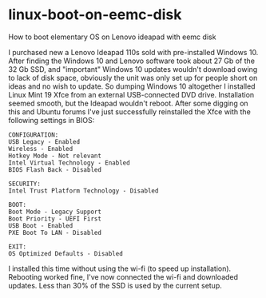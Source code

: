 # linux-boot-on-eemc-disk
How to boot elementary OS on Lenovo ideapad with eemc disk


I purchased new a Lenovo Ideapad 110s sold with pre-installed Windows 10. After finding the Windows 10 and Lenovo software took about 27 Gb of the 32 Gb SSD, and "important" Windows 10 updates wouldn't download owing to lack of disk space, obviously the unit was only set up for people short on ideas and no wish to update.
So dumping Windows 10 altogether I installed Linux Mint 19 Xfce from an external USB-connected DVD drive. Installation seemed smooth, but the Ideapad wouldn't reboot.
After some digging on this and Ubuntu forums I've just successfully reinstalled the Xfce with the following settings in BIOS:
   
    CONFIGURATION:
    USB Legacy - Enabled
    Wireless - Enabled
    Hotkey Mode - Not relevant
    Intel Virtual Technology - Enabled
    BIOS Flash Back - Disabled
    
    SECURITY:
    Intel Trust Platform Technology - Disabled
    
    BOOT:
    Boot Mode - Legacy Support
    Boot Priority - UEFI First
    USB Boot - Enabled
    PXE Boot To LAN - Disabled
    
    EXIT:
    OS Optimized Defaults - Disabled

I installed this time without using the wi-fi (to speed up installation). Rebooting worked fine, I've now connected the wi-fi and downloaded updates. Less than 30% of the SSD is used by the current setup.

